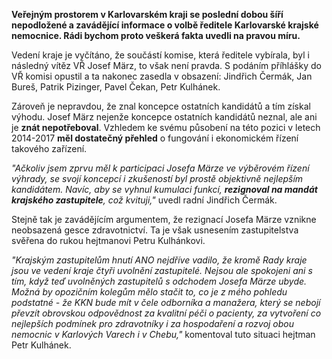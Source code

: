 **Veřejným prostorem v Karlovarském kraji se poslední dobou šíří nepodložené a zavádějící informace o volbě ředitele Karlovarské krajské nemocnice. Rádi bychom proto veškerá fakta uvedli na pravou míru.**

Vedení kraje je vyčítáno, že součástí komise, která ředitele vybírala, byl i následný vítěz VŘ Josef März, to však není pravda. S podáním příhlášky do VŘ komisi opustil a ta nakonec zasedla v obsazení: Jindřich Čermák, Jan Bureš, Patrik Pizinger, Pavel Čekan, Petr Kulhánek.

Zároveň je nepravdou, že znal koncepce ostatních kandidátů a tím získal výhodu. Josef März nejenže koncepce ostatních kandidátů neznal, ale ani je **znát nepotřeboval**. Vzhledem ke svému působení na této pozici v letech 2014-2017 **měl dostatečný přehled** o fungování i ekonomickém řízení takového zařízení. 

*"Ačkoliv jsem zprvu měl k participaci Josefa Märze ve výběrovém řízení výhrady, se svojí koncepcí i zkušeností byl prostě objektivně nejlepším kandidátem. Navíc, aby se vyhnul kumulaci funkcí, **rezignoval na mandát krajského zastupitele**, což kvituji,"* uvedl radní Jindřich Čermák.

Stejně tak je zavádějícím argumentem, že rezignací Josefa Märze vznikne neobsazená gesce zdravotnictví. Ta je však usnesením zastupitelstva svěřena do rukou hejtmanovi Petru Kulhánkovi.

*"Krajským zastupitelům hnutí ANO nejdříve vadilo, že kromě Rady kraje jsou ve vedení kraje čtyři uvolnění zastupitelé. Nejsou ale spokojeni ani s tím, když teď uvolněných zastupitelů s odchodem Josefa Märze ubyde. Možná by opozičním kolegům mělo stačit to, co je z mého pohledu podstatné - že KKN bude mít v čele odborníka a manažera, který se nebojí převzít obrovskou odpovědnost za kvalitní péči o pacienty, za vytvoření co nejlepších podmínek pro zdravotníky i za hospodaření a rozvoj obou nemocnic v Karlových Varech i v Chebu,"* komentoval tuto situaci hejtman Petr Kulhánek.
